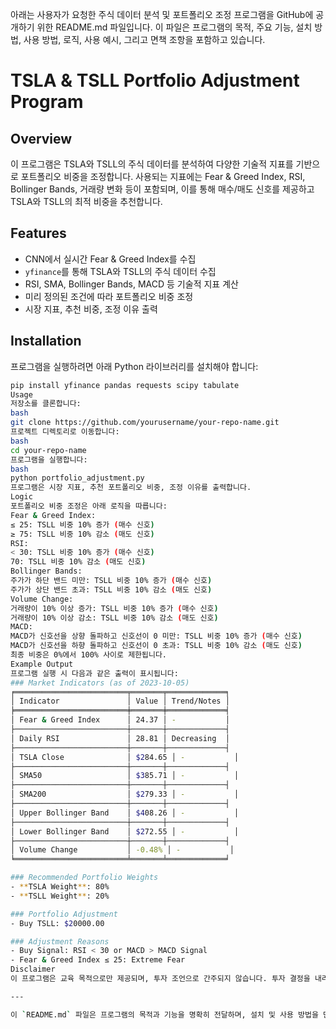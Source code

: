 아래는 사용자가 요청한 주식 데이터 분석 및 포트폴리오 조정 프로그램을 GitHub에 공개하기 위한 README.md 파일입니다. 이 파일은 프로그램의 목적, 주요 기능, 설치 방법, 사용 방법, 로직, 사용 예시, 그리고 면책 조항을 포함하고 있습니다.

# TSLA & TSLL Portfolio Adjustment Program

## Overview
이 프로그램은 TSLA와 TSLL의 주식 데이터를 분석하여 다양한 기술적 지표를 기반으로 포트폴리오 비중을 조정합니다. 사용되는 지표에는 Fear & Greed Index, RSI, Bollinger Bands, 거래량 변화 등이 포함되며, 이를 통해 매수/매도 신호를 제공하고 TSLA와 TSLL의 최적 비중을 추천합니다.

## Features
- CNN에서 실시간 Fear & Greed Index를 수집
- `yfinance`를 통해 TSLA와 TSLL의 주식 데이터 수집
- RSI, SMA, Bollinger Bands, MACD 등 기술적 지표 계산
- 미리 정의된 조건에 따라 포트폴리오 비중 조정
- 시장 지표, 추천 비중, 조정 이유 출력

## Installation
프로그램을 실행하려면 아래 Python 라이브러리를 설치해야 합니다:
```bash
pip install yfinance pandas requests scipy tabulate
Usage
저장소를 클론합니다:
bash
git clone https://github.com/yourusername/your-repo-name.git
프로젝트 디렉토리로 이동합니다:
bash
cd your-repo-name
프로그램을 실행합니다:
bash
python portfolio_adjustment.py
프로그램은 시장 지표, 추천 포트폴리오 비중, 조정 이유를 출력합니다.
Logic
포트폴리오 비중 조정은 아래 로직을 따릅니다:
Fear & Greed Index:
≤ 25: TSLL 비중 10% 증가 (매수 신호)
≥ 75: TSLL 비중 10% 감소 (매도 신호)
RSI:
< 30: TSLL 비중 10% 증가 (매수 신호)
70: TSLL 비중 10% 감소 (매도 신호)
Bollinger Bands:
주가가 하단 밴드 미만: TSLL 비중 10% 증가 (매수 신호)
주가가 상단 밴드 초과: TSLL 비중 10% 감소 (매도 신호)
Volume Change:
거래량이 10% 이상 증가: TSLL 비중 10% 증가 (매수 신호)
거래량이 10% 이상 감소: TSLL 비중 10% 감소 (매도 신호)
MACD:
MACD가 신호선을 상향 돌파하고 신호선이 0 미만: TSLL 비중 10% 증가 (매수 신호)
MACD가 신호선을 하향 돌파하고 신호선이 0 초과: TSLL 비중 10% 감소 (매도 신호)
최종 비중은 0%에서 100% 사이로 제한됩니다.
Example Output
프로그램 실행 시 다음과 같은 출력이 표시됩니다:
### Market Indicators (as of 2023-10-05)
╒═════════════════════════╤═══════╤═════════════╕
│ Indicator               │ Value │ Trend/Notes │
╞═════════════════════════╪═══════╪═════════════╡
│ Fear & Greed Index      │ 24.37 │ -           │
├─────────────────────────┼───────┼─────────────┤
│ Daily RSI               │ 28.81 │ Decreasing  │
├─────────────────────────┼───────┼─────────────┤
│ TSLA Close              │ $284.65 │ -           │
├─────────────────────────┼───────┼─────────────┤
│ SMA50                   │ $385.71 │ -           │
├─────────────────────────┼───────┼─────────────┤
│ SMA200                  │ $279.33 │ -           │
├─────────────────────────┼───────┼─────────────┤
│ Upper Bollinger Band    │ $408.26 │ -           │
├─────────────────────────┼───────┼─────────────┤
│ Lower Bollinger Band    │ $272.55 │ -           │
├─────────────────────────┼───────┼─────────────┤
│ Volume Change           │ -0.48% │ -           │
╘═════════════════════════╧═══════╧═════════════╛

### Recommended Portfolio Weights
- **TSLA Weight**: 80%
- **TSLL Weight**: 20%

### Portfolio Adjustment
- Buy TSLL: $20000.00

### Adjustment Reasons
- Buy Signal: RSI < 30 or MACD > MACD Signal
- Fear & Greed Index ≤ 25: Extreme Fear
Disclaimer
이 프로그램은 교육 목적으로만 제공되며, 투자 조언으로 간주되지 않습니다. 투자 결정을 내리기 전에 반드시 금융 전문가와 상담하시기 바랍니다.

---

이 `README.md` 파일은 프로그램의 목적과 기능을 명확히 전달하며, 설치 및 사용 방법을 단계별로 안내합니다. 또한, 포트폴리오 조정 로직과 출력 예시를 포함하여 사용자가 프로그램을 쉽게 이해하고 활용할 수 있도록 돕습니다. GitHub에 업로드 시 `yourusername`과 `your-repo-name`을 실제 사용자 이름과 저장소 이름으로 변경하세요.
